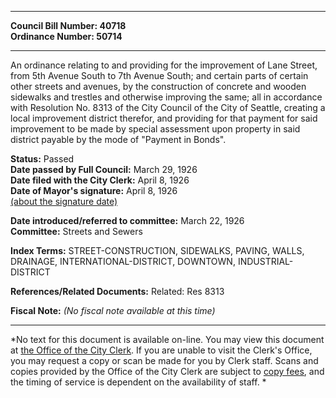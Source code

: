 * * * * *  
  
**Council Bill Number: [](#h0)[](#h2)40718**   
**Ordinance Number: 50714**  
  
* * * * *  
  
An ordinance relating to and providing for the improvement of Lane Street, from 5th Avenue South to 7th Avenue South; and certain parts of certain other streets and avenues, by the construction of concrete and wooden sidewalks and trestles and otherwise improving the same; all in accordance with Resolution No. 8313 of the City Council of the City of Seattle, creating a local improvement district therefor, and providing for that payment for said improvement to be made by special assessment upon property in said district payable by the mode of "Payment in Bonds".  
  
**Status:** Passed   
**Date passed by Full Council:** March 29, 1926   
**Date filed with the City Clerk:** April 8, 1926   
**Date of Mayor's signature:** April 8, 1926   
[(about the signature date)](/~public/approvaldate.htm)   
  
  
**Date introduced/referred to committee:** March 22, 1926   
**Committee:** Streets and Sewers   
  
**Index Terms:** STREET-CONSTRUCTION, SIDEWALKS, PAVING, WALLS, DRAINAGE, INTERNATIONAL-DISTRICT, DOWNTOWN, INDUSTRIAL-DISTRICT  
  
**References/Related Documents:** Related: Res 8313  
  
**Fiscal Note:** *(No fiscal note available at this time)*  
  
* * * * *  
  
*No text for this document is available on-line. You may view this document at [the Office of the City Clerk](http://www.seattle.gov/leg/clerk/contactUs.htm). If you are unable to visit the Clerk's Office, you may request a copy or scan be made for you by Clerk staff. Scans and copies provided by the Office of the City Clerk are subject to [copy fees](http://clerk.seattle.gov/~public/clerkfees.htm), and the timing of service is dependent on the availability of staff. *  
  
  
